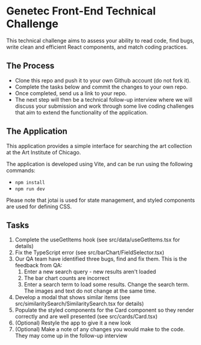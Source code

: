 # Genetec Front-End Technical Challenge

This technical challenge aims to assess your ability to read code, find bugs, write clean and efficient React components, and match coding practices.

## The Process

- Clone this repo and push it to your own Github account (do not fork it).
- Complete the tasks below and commit the changes to your own repo.
- Once completed, send us a link to your repo.
- The next step will then be a technical follow-up interview where we will discuss your submission and work through some live coding challenges that aim to extend the functionality of the application.

## The Application

This application provides a simple interface for searching the art collection at the Art Institute of Chicago.

The application is developed using Vite, and can be run using the following commands:

- `npm install`
- `npm run dev`

Please note that jotai is used for state management, and styled components are used for defining CSS.

## Tasks

1. Complete the useGetItems hook (see src/data/useGetItems.tsx for details)
2. Fix the TypeScript error (see src/barChart/FieldSelector.tsx)
3. Our QA team have identified three bugs, find and fix them. This is the feedback from QA:
   1. Enter a new search query - new results aren't loaded
   2. The bar chart counts are incorrect
   3. Enter a search term to load some results. Change the search term. The images and text do not change at the same time.
4. Develop a modal that shows similar items (see src/similaritySearch/SimilaritySearch.tsx for details)
5. Populate the styled components for the Card component so they render correctly and are well presented (see src/cards/Card.tsx)
6. (Optional) Restyle the app to give it a new look
7. (Optional) Make a note of any changes you would make to the code. They may come up in the follow-up interview
